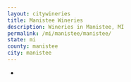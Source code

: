 ```yaml
---
layout: citywineries
title: Manistee Wineries
description: Wineries in Manistee, MI
permalink: /mi/manistee/manistee/
state: mi
county: manistee
city: manistee
---
```

-
